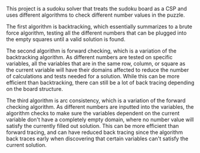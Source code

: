 This project is a sudoku solver that treats the sudoku board as a CSP and uses different algorithms to check different number values in the puzzle.

The first algorithm is backtracking, which essentially summarizes to a brute force algorithm, testing all the different numbers that can be plugged into the empty squares until a valid solution is found.

The second algorithm is forward checking, which is a variation of the backtracking algorithm. As different numbers are tested on specific variables, all the variables that are in the same row, column, or square as the current variable will have their domains affected to reduce the number of calculations and tests needed for a solution. While this can be more efficient than backtracking, there can still be a lot of back tracing depending on the board structure.

The third algorithm is arc consistency, which is a variation of the forward checking algorithm. As different numbers are inputted into the variables, the algorithm checks to make sure the variables dependent on the current variable don't have a completely empty domain, where no number value will satisfy the currently filled out solution. This can be more efficient than forward tracing, and can have reduced back tracing since the algorithm back traces early when discovering that certain variables can't satisfy the current solution.